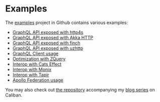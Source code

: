 # Examples
The [examples](https://github.com/ghostdogpr/caliban/tree/master/examples/) project in Github contains various examples:
- [GraphQL API exposed with http4s](https://github.com/ghostdogpr/caliban/tree/master/examples/src/main/scala/caliban/http4s)
- [GraphQL API exposed with Akka HTTP](https://github.com/ghostdogpr/caliban/tree/master/examples/src/main/scala/caliban/akkahttp)
- [GraphQL API exposed with finch](https://github.com/ghostdogpr/caliban/tree/master/examples/src/main/scala/caliban/finch)
- [GraphQL API exposed with uzhttp](https://github.com/ghostdogpr/caliban/tree/master/examples/src/main/scala/caliban/uzhttp)
- [GraphQL Client usage](https://github.com/ghostdogpr/caliban/tree/master/examples/src/main/scala/caliban/client)
- [Optimization with ZQuery](https://github.com/ghostdogpr/caliban/tree/master/examples/src/main/scala/caliban/optimizations)
- [Interop with Cats Effect](https://github.com/ghostdogpr/caliban/tree/master/examples/src/main/scala/caliban/interop/cats)
- [Interop with Monix](https://github.com/ghostdogpr/caliban/tree/master/examples/src/main/scala/caliban/interop/monix)
- [Interop with Tapir](https://github.com/ghostdogpr/caliban/tree/master/examples/src/main/scala/caliban/tapir)
- [Apollo Federation usage](https://github.com/ghostdogpr/caliban/tree/master/examples/src/main/scala/caliban/federation)

You may also check out [the repository](https://github.com/ghostdogpr/caliban-blog-series) accompanying my [blog series](https://medium.com/@ghostdogpr/graphql-in-scala-with-caliban-part-1-8ceb6099c3c2) on Caliban.